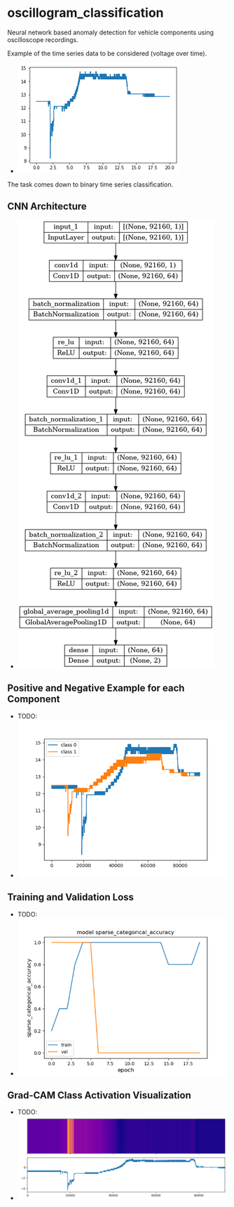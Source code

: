 # oscillogram_classification

Neural network based anomaly detection for vehicle components using oscilloscope recordings.

Example of the time series data to be considered (voltage over time).
- ![](img/plot.png)

The task comes down to binary time series classification.

## CNN Architecture

- ![](img/model.png)

## Positive and Negative Example for each Component

- TODO:
- ![](img/example.png)

## Training and Validation Loss

- TODO:
- ![](img/accuracy.png)

## Grad-CAM Class Activation Visualization

- TODO:
- ![](img/heatmap.png)
